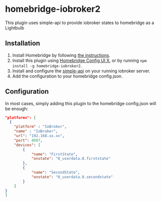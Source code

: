 # homebridge-iobroker2

This plugin uses simple-api to provide iobroker states to homebridge as a
Lightbulb

## Installation

1. Install Homebridge by following
   [the instructions](https://github.com/homebridge/homebridge/wiki).
1. Install this plugin using
   [Homebridge Config UI X](https://github.com/oznu/homebridge-config-ui-x), or
   by running `npm install -g homebridge-iobroker2`.
1. Install and configure the
   [simple-api](https://github.com/ioBroker/ioBroker.simple-api) on your running
   iobroker server.
1. Add the configuration to your homebridge config.json.

## Configuration

In most cases, simply adding this plugin to the homebridge config.json will be
enough:

```json
"platforms": [
  {
    "platform" : "IoBroker",
    "name" : "IoBroker",
    "url": "192.168.xx.xx",
    "port": 8087,
    "devices": [
        {
            "name": "FirstState",
            "onstate": "0_userdata.0.firststate"
        },
        {
            "name": "SecondState",
            "onstate": "0_userdata.0.secondstate"
        }
    ]
}
]
```
